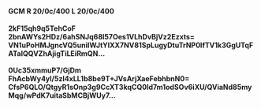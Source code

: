 #### GCM R 20/0c/400 L 20/0c/400
**2kF15qh9q5TehCoF**<br/>**2bnAWYs2HDz/6ahSNJq68l57Oes1VLhDvBjVz2Ezxts=**<br/>**VN1uPoHMJgncVQ5uniIWJtYIXX7NV81SpLugyDtuTrNP0lfTV1k3GgUTqFATalQQVZhAjigTiLEiRmQN...**<br/><br/>
**0Uc35xmmuP7/GjDm**<br/>**FhAcbWy4yl/5zl4xLL1b8be9T+JVsArjXaeFebhbnN0=**<br/>**CfsP6QLO/QtgyR1sOnp3g9CcXT3kqCQ0ld7m1odSOv6iXU/QViaNd85myMqg/wPdK7uitaSbMCBjWUy7...**